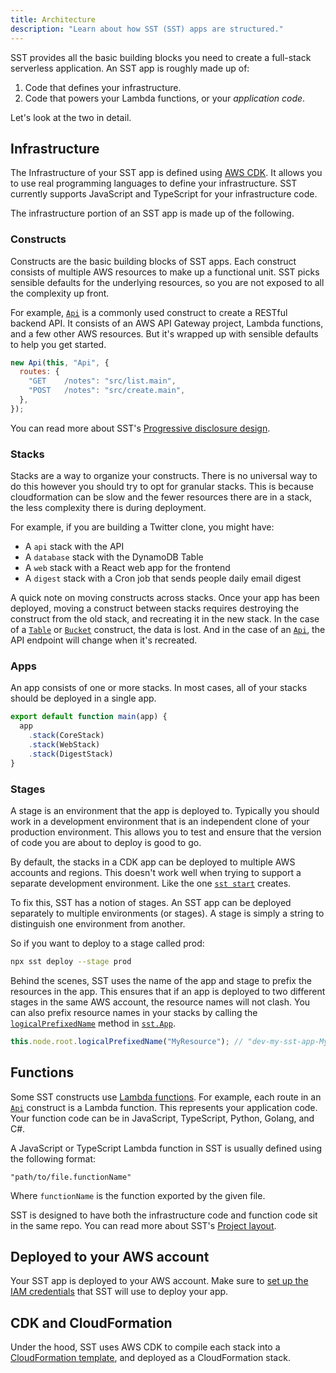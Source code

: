 ```yaml
---
title: Architecture
description: "Learn about how SST (SST) apps are structured."
---
```


SST provides all the basic building blocks you need to create a full-stack serverless application. An SST app is roughly made up of:

1. Code that defines your infrastructure.
2. Code that powers your Lambda functions, or your _application code_.

Let's look at the two in detail.

## Infrastructure

The Infrastructure of your SST app is defined using [AWS CDK](https://aws.amazon.com/cdk/). It allows you to use real programming languages to define your infrastructure. SST currently supports JavaScript and TypeScript for your infrastructure code.

The infrastructure portion of an SST app is made up of the following.

### Constructs

Constructs are the basic building blocks of SST apps. Each construct consists of multiple AWS resources to make up a functional unit. SST picks sensible defaults for the underlying resources, so you are not exposed to all the complexity up front.

For example, [`Api`](constructs/Api.md) is a commonly used construct to create a RESTful backend API. It consists of an AWS API Gateway project, Lambda functions, and a few other AWS resources. But it's wrapped up with sensible defaults to help you get started.

```js
new Api(this, "Api", {
  routes: {
    "GET    /notes": "src/list.main",
    "POST   /notes": "src/create.main",
  },
});
```

You can read more about SST's [Progressive disclosure design](design-principles#progressive-disclosure).

### Stacks

Stacks are a way to organize your constructs. There is no universal way to do this however you should try to opt for granular stacks. This is because cloudformation can be slow and the fewer resources there are in a stack, the less complexity there is during deployment.

For example, if you are building a Twitter clone, you might have:

- A `api` stack with the API
- A `database` stack with the DynamoDB Table
- A `web` stack with a React web app for the frontend
- A `digest` stack with a Cron job that sends people daily email digest

A quick note on moving constructs across stacks. Once your app has been deployed, moving a construct between stacks requires destroying the construct from the old stack, and recreating it in the new stack. In the case of a [`Table`](constructs/Table.md) or [`Bucket`](constructs/Bucket.md) construct, the data is lost. And in the case of an [`Api`](constructs/Api.md), the API endpoint will change when it's recreated.

### Apps

An app consists of one or more stacks. In most cases, all of your stacks should be deployed in a single app.

```js title="stacks/index.js"
export default function main(app) {
  app
    .stack(CoreStack)
    .stack(WebStack)
    .stack(DigestStack)
}
```

### Stages

A stage is an environment that the app is deployed to. Typically you should work in a development environment that is an independent clone of your production environment. This allows you to test and ensure that the version of code you are about to deploy is good to go.

By default, the stacks in a CDK app can be deployed to multiple AWS accounts and regions. This doesn't work well when trying to support a separate development environment. Like the one [`sst start`](packages/cli.md#start) creates.

To fix this, SST has a notion of stages. An SST app can be deployed separately to multiple environments (or stages). A stage is simply a string to distinguish one environment from another.

So if you want to deploy to a stage called prod:

```bash
npx sst deploy --stage prod
```

Behind the scenes, SST uses the name of the app and stage to prefix the resources in the app. This ensures that if an app is deployed to two different stages in the same AWS account, the resource names will not clash. You can also prefix resource names in your stacks by calling the [`logicalPrefixedName`](constructs/App.md#logicalprefixedname) method in [`sst.App`](constructs/App.md).

```js
this.node.root.logicalPrefixedName("MyResource"); // "dev-my-sst-app-MyResource"
```

## Functions

Some SST constructs use [Lambda functions](https://aws.amazon.com/lambda/). For example, each route in an [`Api`](constructs/Api.md) construct is a Lambda function. This represents your application code. Your function code can be in JavaScript, TypeScript, Python, Golang, and C#.

A JavaScript or TypeScript Lambda function in SST is usually defined using the following format:

```
"path/to/file.functionName"
```

Where `functionName` is the function exported by the given file.

SST is designed to have both the infrastructure code and function code sit in the same repo. You can read more about SST's [Project layout](installation.md#project-layout).

## Deployed to your AWS account

Your SST app is deployed to your AWS account. Make sure to [set up the IAM credentials](advanced/iam-credentials.md) that SST will use to deploy your app.

## CDK and CloudFormation

Under the hood, SST uses AWS CDK to compile each stack into a [CloudFormation template](https://aws.amazon.com/cloudformation/resources/templates/), and deployed as a CloudFormation stack. 
